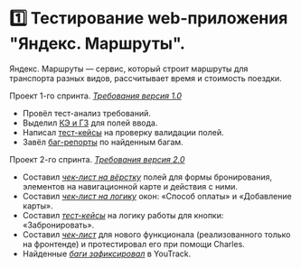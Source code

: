 # 1️⃣ Тестирование web-приложения "Яндекс. Маршруты".
Яндекс. Маршруты — сервис, который строит маршруты для транспорта разных видов, рассчитывает время и стоимость поездки. 

Проект 1-го спринта. <a href="https://disk.yandex.ru/i/5s7IQJ3etRPqpg">_Требования версия 1.0_</a>

* Провёл тест-анализ требований. 
* Выделил <a href="https://disk.yandex.ru/i/TI-qlBgDrGcs5Q">КЭ и ГЗ</a> для полей ввода.
* Написал <a href="https://disk.yandex.ru/i/0d-510DEWZldYg">тест-кейсы</a> на проверку валидации полей. 
* Завёл <a href="https://disk.yandex.ru/i/_PKEUc8OYXhqdw">баг-репорты</a> по найденным багам.

Проект 2-го спринта. <a href="https://praktikum.notion.site/74dd6e68fda34387ac4d43137a601c6e">_Требования версия 2.0_</a>
* Составил <a href="https://disk.yandex.ru/i/DhJx69PCSk3upg">_чек-лист на вёрстку_</a> полей для формы бронирования, элементов на навигационной карте и действия с ними.
* Составил <a href="https://disk.yandex.ru/i/OgiHTQh17XqwqQ">_чек-лист на логику_</a> окон: «Способ оплаты» и «Добавление карты».
* Составил <a href="https://disk.yandex.ru/i/ZMXzZM0mPuNz-w">_тест-кейсы_</a> на логику работы для кнопки: «Забронировать».
* Составил <a href="https://disk.yandex.ru/i/qOaEgEYh53N1zg">_чек-лист_</a> для нового функционала (реализованного только на фронтенде) и протестировал его при помощи Charles.
* Найденные <a href="https://nesterenkopv.youtrack.cloud/issues?q=tag:%20%7B%D0%9F%D1%80%D0%BE%D0%B5%D0%BA%D1%82%202-%D0%B3%D0%BE%20%D1%81%D0%BF%D1%80%D0%B8%D0%BD%D1%82%D0%B0.%7D">_баги зафиксировал_</a> в YouTrack.
